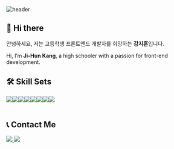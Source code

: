 <!--프로필 메인-->


![header](https://capsule-render.vercel.app/api?type=waving&color=gradient&f593c5&height=150&section=header&fontSize=30&animation=twinkling&text=owxuxn%20👋)




<!-- [![Solved.ac
프로필](http://mazassumnida.wtf/api/v2/generate_badge?boj=owxuxn)](https://solved.ac/owxuxn) -->

## 👋 Hi there 

안녕하세요, 저는 고등학생 프론트엔드 개발자를 희망하는 **강지훈**입니다.

Hi, I’m **Ji-Hun Kang**, a high schooler with a passion for front-end development.

<!-- ## 💻 Projects

https://hanbomgo.kr - 한봄고등학교 학생포털
-->
## 🛠️ **Skill Sets**
<div style="display:flex; flex-direction:row;">
    <img src="https://img.shields.io/badge/html5-%23E34F26.svg?style=for-the-badge&logo=html5&logoColor=white"> 
    <img src="https://img.shields.io/badge/css3-%231572B6.svg?style=for-the-badge&logo=css3&logoColor=white"> 
    <img src="https://img.shields.io/badge/javascript-%23323330.svg?style=for-the-badge&logo=javascript&logoColor=%23F7DF1E"> 
    <br>
    <img src="https://img.shields.io/badge/python-3670A0?style=for-the-badge&logo=python&logoColor=ffdd54">
    <!-- <img src="https://img.shields.io/badge/php-%23777BB4.svg?style=for-the-badge&logo=php&logoColor=white"> -->
    <br>
    <img src="https://img.shields.io/badge/mysql-4479A1.svg?style=for-the-badge&logo=mysql&logoColor=white">
    <img src="https://img.shields.io/badge/Oracle-F80000?style=for-the-badge&logo=oracle&logoColor=white">
    <br>
    <img src="https://img.shields.io/badge/Windows-0078D6?style=for-the-badge&logo=windows&logoColor=white">
    <img src="https://img.shields.io/badge/Linux-FF8B00?style=for-the-badge&logo=Linux&logoColor=black">
</div><br>
</div>

## 📞 Contact Me

<a href="https://www.instagram.com/owxuxn_/"> <img src="https://img.shields.io/badge/Instagram-E4405F?style=for-the-badge&logo=Instagram&logoColor=white"> </a>
<a href="mailto:kang0421591@gmail.com"> <img src="https://img.shields.io/badge/Gmail-D14836?style=for-the-badge&logo=gmail&logoColor=white"> </a>
<!--
**owxuxn/owxuxn** is a ✨ _special_ ✨ repository because its `README.md` (this file) appears on your GitHub profile.

Here are some ideas to get you started:

- 🔭 I’m currently working on ...
- 🌱 I’m currently learning ...
- 👯 I’m looking to collaborate on ...
- 🤔 I’m looking for help with ...
- 💬 Ask me about ...
- 📫 How to reach me: ...
- 😄 Pronouns: ...
- ⚡ Fun fact: ...
-->
